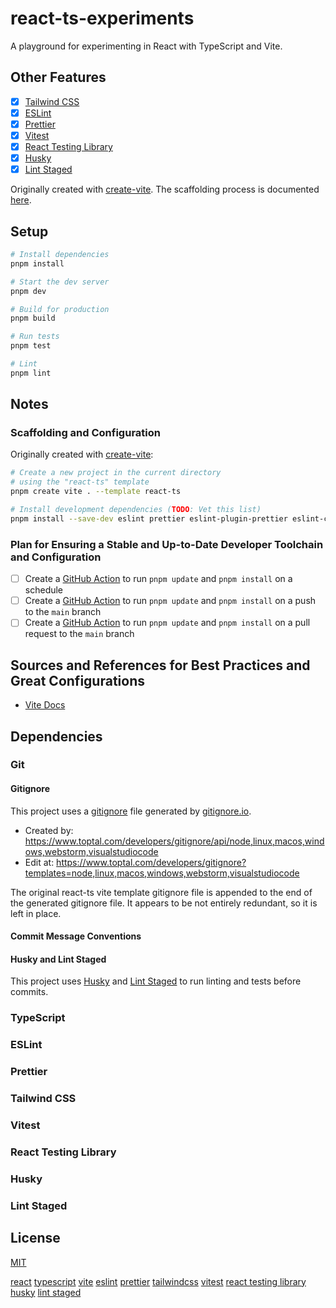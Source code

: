 # react-ts-experiments

A playground for experimenting in React with TypeScript and Vite.

## Other Features

- [x] [Tailwind CSS](https://tailwindcss.com/)
- [x] [ESLint](https://eslint.org/)
- [x] [Prettier](https://prettier.io/)
- [x] [Vitest](https://vitest.dev/)
- [x] [React Testing Library](https://testing-library.com/docs/react-testing-library/intro/)
- [x] [Husky](https://typicode.github.io/husky/#/)
- [x] [Lint Staged](https://github.com/okonet/lint-staged)

Originally created with [create-vite](https://github.com/vitejs/vite/tree/main/packages/create-vite#create-vite-). The scaffolding process is documented [here](#scaffolding-and-configuration).

## Setup

```bash
# Install dependencies
pnpm install

# Start the dev server
pnpm dev

# Build for production
pnpm build

# Run tests
pnpm test

# Lint
pnpm lint
```

## Notes

### Scaffolding and Configuration

Originally created with [create-vite](https://github.com/vitejs/vite/tree/main/packages/create-vite#create-vite-):

```bash
# Create a new project in the current directory 
# using the "react-ts" template
pnpm create vite . --template react-ts

# Install development dependencies (TODO: Vet this list)
pnpm install --save-dev eslint prettier eslint-plugin-prettier eslint-config-prettier eslint-plugin-react eslint-plugin-react-hooks @typescript-eslint/eslint-plugin @typescript-eslint/parser
```

### Plan for Ensuring a Stable and Up-to-Date Developer Toolchain and Configuration

- [ ] Create a [GitHub Action](https://docs.github.com/en/actions) to run `pnpm update` and `pnpm install` on a schedule
- [ ] Create a [GitHub Action](https://docs.github.com/en/actions) to run `pnpm update` and `pnpm install` on a push to the `main` branch
- [ ] Create a [GitHub Action](https://docs.github.com/en/actions) to run `pnpm update` and `pnpm install` on a pull request to the `main` branch

## Sources and References for Best Practices and Great Configurations

- [Vite Docs](https://vitejs.dev/guide/)

## Dependencies

<!-- TODO: Vet the above dependency list -->

### Git

#### Gitignore

This project uses a [gitignore](./.gitignore) file generated by [gitignore.io](https://www.toptal.com/developers/gitignore).

- Created by: <https://www.toptal.com/developers/gitignore/api/node,linux,macos,windows,webstorm,visualstudiocode>
- Edit at: <https://www.toptal.com/developers/gitignore?templates=node,linux,macos,windows,webstorm,visualstudiocode>

The original react-ts vite template gitignore file is appended to the end of the generated gitignore file. It appears to be not entirely redundant, so it is left in place.

#### Commit Message Conventions

#### Husky and Lint Staged

This project uses [Husky](https://typicode.github.io/husky/#/) and [Lint Staged](https://github.com/okonet/lint-staged) to run linting and tests before commits.

### TypeScript

### ESLint

### Prettier

### Tailwind CSS

### Vitest

### React Testing Library

### Husky

### Lint Staged

## License

[MIT](./LICENSE)

<!-- Links -->
[react](https://react.dev/)
[typescript](https://www.typescriptlang.org/)
[vite](https://vitejs.dev/)
[eslint](https://eslint.org/)
[prettier](https://prettier.io/)
[tailwindcss](https://tailwindcss.com/)
[vitest](https://vitest.dev/)
[react testing library](https://testing-library.com/docs/react-testing-library/intro/)
[husky](https://typicode.github.io/husky/#/)
[lint staged](https://github.com/okonet/lint-staged)
